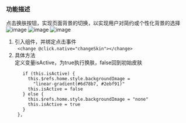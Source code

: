 ### 功能描述   
点击换肤按钮，实现页面背景的切换，以实现用户对简约或个性化背景的选择<br>
![image](https://user-images.githubusercontent.com/71962217/130625786-91a5fc6d-0ac2-4d3e-a65d-3d81a852c027.png)
![image](https://user-images.githubusercontent.com/71962217/130626470-6ebfafcc-33f9-4dae-9342-9dd096f219cd.png)
![image](https://user-images.githubusercontent.com/71962217/130626617-8a155df2-bf68-498c-a14b-70d59a0d9353.png)

1. 引入组件，并绑定点击事件 <br>``` <change @click.native="changeSkin"></change>```
2. 具体方法<br>
   定义变量isActive，为true执行换肤，false回到初始皮肤
   ```  changeSkin() {
      if (this.isActive) {
        this.$refs.home.style.backgroundImage =
          "linear-gradient(#6d78b7, #2ebf91)"
        this.isActive = false
      } else {
        this.$refs.home.style.backgroundImage = "none"
        this.isActive = true
      }
    },
    ```
